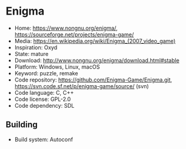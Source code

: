 # Enigma

- Home: https://www.nongnu.org/enigma/, https://sourceforge.net/projects/enigma-game/
- Media: https://en.wikipedia.org/wiki/Enigma_(2007_video_game)
- Inspiration: Oxyd
- State: mature
- Download: http://www.nongnu.org/enigma/download.html#stable
- Platform: Windows, Linux, macOS
- Keyword: puzzle, remake
- Code repository: https://github.com/Enigma-Game/Enigma.git, https://svn.code.sf.net/p/enigma-game/source/ (svn)
- Code language: C, C++
- Code license: GPL-2.0
- Code dependency: SDL

## Building

- Build system: Autoconf
